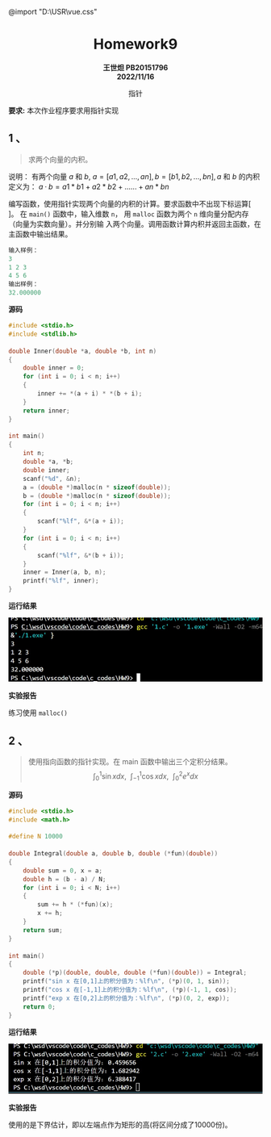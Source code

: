 @import "D:\USR\vue.css"

# <center>Homework9</center>


**<center>王世炟 PB20151796**</center>
**<center>2022/11/16</center>**

<center>指针</center>

**要求:** 本次作业程序要求用指针实现

## 1 、

>求两个向量的内积。

说明：
有两个向量 $a$ 和 $b$, $a = [a1, a2,..., an], b = [b1, b2,..., bn], a$ 和 $b$ 的内积定义为：
$a·b = a1*b1+a2*b2+......+an*bn$

编写函数，使用指针实现两个向量的内积的计算。要求函数中不出现下标运算[ ]。
在 `main()` 函数中，输入维数 `n`， 用 `malloc` 函数为两个 `n` 维向量分配内存（向量为实数向量）。并分别输
入两个向量。调用函数计算内积并返回主函数，在主函数中输出结果。
```c
输入样例：
3
1 2 3
4 5 6
输出样例：
32.000000
```

**源码**

```c
#include <stdio.h>
#include <stdlib.h>

double Inner(double *a, double *b, int n)
{
    double inner = 0;
    for (int i = 0; i < n; i++)
    {
        inner += *(a + i) * *(b + i);
    }
    return inner;
}

int main()
{
    int n;
    double *a, *b;
    double inner;
    scanf("%d", &n);
    a = (double *)malloc(n * sizeof(double));
    b = (double *)malloc(n * sizeof(double));
    for (int i = 0; i < n; i++)
    {
        scanf("%lf", &*(a + i));
    }
    for (int i = 0; i < n; i++)
    {
        scanf("%lf", &*(b + i));
    }
    inner = Inner(a, b, n);
    printf("%lf", inner);
}
```

**运行结果**

![](1.jpg)

**实验报告**

练习使用 `malloc()`


## 2 、

>使用指向函数的指针实现。在 main 函数中输出三个定积分结果。
$$
\int_0^1\sin xdx, ~~\int_{-1}^1\cos xdx,~~ \int_0^2 e^xdx
$$

**源码**

```c
#include <stdio.h>
#include <math.h>

#define N 10000

double Integral(double a, double b, double (*fun)(double))
{
    double sum = 0, x = a;
    double h = (b - a) / N;
    for (int i = 0; i < N; i++)
    {
        sum += h * (*fun)(x);
        x += h;
    }
    return sum;
}

int main()
{
    double (*p)(double, double, double (*fun)(double)) = Integral;
    printf("sin x 在[0,1]上的积分值为：%lf\n", (*p)(0, 1, sin));
    printf("cos x 在[-1,1]上的积分值为：%lf\n", (*p)(-1, 1, cos));
    printf("exp x 在[0,2]上的积分值为：%lf\n", (*p)(0, 2, exp));
    return 0;
}
```

**运行结果**

![](2.jpg)

**实验报告**

使用的是下界估计，即以左端点作为矩形的高(将区间分成了10000份)。